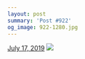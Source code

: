 ```yaml
---
layout: post
summary: 'Post #922'
og_image: 922-1280.jpg
---
```


<p>
  <time>
    <a href="/922">July 17, 2019</a>
  </time>
  <a href="/922">
    <img src="{{ site.assets_url }}/922-640.jpg" srcset="{{ site.assets_url }}/922-320.jpg 320w, {{ site.assets_url }}/922-640.jpg 640w, {{ site.assets_url }}/922-960.jpg 960w, {{ site.assets_url }}/922-1280.jpg 1280w" sizes="(min-width: 700px) 50vw, calc(100vw - 2rem)" />
  </a>
</p>
